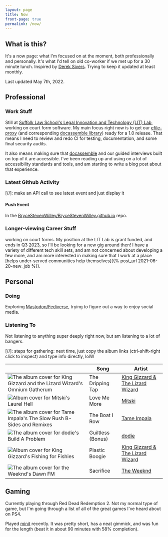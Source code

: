 ```yaml
---
layout: page
title: Now
front-page: true
permalink: /now/
---
```


## What is this? 

It's a now page: what I'm focused on at the moment, both professionally and personally.
It's what I'd tell on old co-worker if we met up for a 30 minute lunch.
Inspired by [Derek Sivers](https://sive.rs/nowff).
Trying to keep it updated at least monthly.

Last updated May 7th, 2022.

## Professional

### Work Stuff

Still at [Suffolk Law School's Legal Innovation and Technology (LIT) Lab](https://suffolklitlab.org/), working on court form software.
My main focus right now is to get our [efile-proxy](https://github.com/SuffolkLITLab/EfileProxyServer) (and corresponding [docassemble library](https://github.com/SuffolkLITLab/docassemble-EFSPIntegration)) ready for a 1.0 release. That means I need to review and redo CI for testing, documentation, and some final security audits.

It also means making sure that [docassemble](https://docassemble.org) and our guided interviews built on top of it are accessible. I've been reading up and using on a lot of accessibility standards and tools, and am starting to write a blog post about that experience.

### Latest Github Activity

[//]: make an API call to see latest event and just display it

<span id="if-updated"><span>

<script type="text/javascript" src="/assets/js/now.js"></script>
<h4 id="event-title">Push Event</h4>

<p>In the <a id="event-repo" href="https://github.com/BryceStevenWilley/BryceStevenWilley.github.io">BryceStevenWilley/BryceStevenWilley.github.io</a> repo.</p>

<blockquote id="event-desc"></blockquote>


### Longer-viewing Career Stuff

working on court forms. My position at the LIT Lab is grant funded, and ends in Q3 2023, so I'll be
looking for a new gig around then! I have a variety of different
tech skill sets, and am not concerned about developing a few more, and am more interested in making sure
that I work at a place [helps under-served communities help themselves]({% post_url 2021-06-20-new_job %}).

## Personal

### Doing

Exploring [Mastodon/Fediverse](https://weirder.earth/@brycew/), trying to figure out a way to enjoy social media.

### Listening To

Not listening to anything super deeply right now, but am listening to a lot of bangers.

[//]: steps for gathering: next time, just copy the album links (ctrl-shift-right click to inspect) and type info directly, lolW

<table class="listening-to">
  <thead>
    <tr>
      <th>&nbsp;</th>
      <th>Song</th>
      <th>Artist</th>
    </tr>
  </thead>
  <tbody>
    <tr>
      <td><img src="https://i.scdn.co/image/ab67616d0000485180c6db47e75d58e25b72f2ca" alt="The album cover for King Gizzard and the Lizard Wizard's Omnium Gatherum"></td>
      <td>The Dripping Tap</td>
      <td><a href="https://open.spotify.com/artist/6XYvaoDGE0VmRt83Jss9Sn?si=91b63edc20d34603">King Gizzard &amp; The Lizard Wizard</a></td>
    </tr>
    <tr>
      <td><img src="https://i.scdn.co/image/ab67616d00004851d8041a531487d0e0e4cfb41f" alt="Album cover for Mitski's Laurel Hell"></td>
      <td>Love Me More</td>
      <td><a href="https://open.spotify.com/artist/2uYWxilOVlUdk4oV9DvwqK?si=8641909275fb4a83">Mitski</a></td>
    </tr>
    <tr>
      <td><img src="https://i.scdn.co/image/ab67616d0000485122b9cdd0c4ce8cee5857f6a4" alt="The album cover for Tame Impala's The Slow Rush B-Sides and Remixes"></td>
      <td>The Boat I Row</td>
      <td><a href="https://open.spotify.com/artist/5INjqkS1o8h1imAzPqGZBb?si=bd2a61bbd9844fdf">Tame Impala</a></td>
    </tr>
    <tr>
      <td><img src="https://i.scdn.co/image/ab67616d00004851f7ffbe10773c3f572b532cab" alt="The album cover for dodie's Build A Problem"></td>
      <td>Guiltless (Bonus)</td>
      <td><a href="https://open.spotify.com/artist/21TinSsF5ytwsfdyz5VSVS?si=d148f531f33348a3">dodie</a></td>
    </tr>
    <tr>
      <td><img src="https://i.scdn.co/image/ab67616d00004851adc69b1d4a910591f079fb0b" alt="Album cover for King Gizzard's Fishing for Fishies"></td>
      <td>Plastic Boogie</td>
      <td><a href="https://open.spotify.com/artist/6XYvaoDGE0VmRt83Jss9Sn?si=51867452463c43a6">King Gizzard &amp; The Lizard Wizard</a></td>
    </tr>
    <tr>
      <td><img src="https://i.scdn.co/image/ab67616d000048514ab2520c2c77a1d66b9ee21d" alt="The album cover for the Weeknd's Dawn FM"></td>
      <td>Sacrifice</td>
      <td><a href="https://open.spotify.com/artist/1Xyo4u8uXC1ZmMpatF05PJ?si=420af17231784596">The Weeknd</a></td>
    </tr>
  </tbody>
</table>

## Gaming

Currently playing through Red Dead Redemption 2. Not my normal type of game, but I'm
going through a list of all of the great games I've heard about on PS4.

Played [minit](https://minitgame.com/) recently. It was pretty short, has a neat gimmick, and was fun for the length 
(beat it in about 90 minutes with 58% completion).


